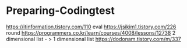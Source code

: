 # Preparing-Codingtest
https://itinformation.tistory.com/110 eval
https://jsikim1.tistory.com/226 round
https://programmers.co.kr/learn/courses/4008/lessons/12738 2 dimensional list - > 1 dimensional list
https://dodonam.tistory.com/m/337 
